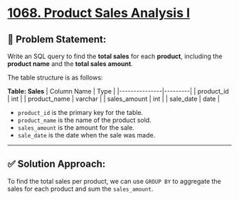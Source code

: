 # [1068. Product Sales Analysis I](https://leetcode.com/problems/product-sales-analysis-i/)

## 🧠 Problem Statement:
Write an SQL query to find the **total sales** for each **product**, including the **product name** and the **total sales amount**.

The table structure is as follows:

**Table: Sales**
| Column Name   | Type    |
|---------------|---------|
| product_id    | int     |
| product_name  | varchar |
| sales_amount  | int     |
| sale_date     | date    |

- `product_id` is the primary key for the table.
- `product_name` is the name of the product sold.
- `sales_amount` is the amount for the sale.
- `sale_date` is the date when the sale was made.

---

## ✅ Solution Approach:
To find the total sales per product, we can use `GROUP BY` to aggregate the sales for each product and sum the `sales_amount`.
